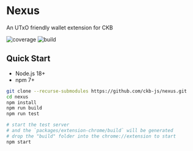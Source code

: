 # Nexus

An UTxO friendly wallet extension for CKB

![coverage](https://img.shields.io/codecov/c/github/ckb-js/nexus)
![build](https://img.shields.io/github/actions/workflow/status/ckb-js/nexus/test.yaml)

## Quick Start

- Node.js 18+
- npm 7+

```sh
git clone --recurse-submodules https://github.com/ckb-js/nexus.git
cd nexus
npm install
npm run build
npm run test

# start the test server
# and the `packages/extension-chrome/build` will be generated
# drop the "build" folder into the chrome://extension to start
npm start
```
